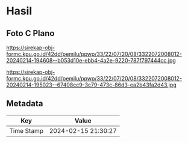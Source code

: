 # Hasil

## Foto C Plano

https://sirekap-obj-formc.kpu.go.id/42dd/pemilu/ppwp/33/22/07/20/08/3322072008012-20240214-194608--b053d10e-ebb4-4a2e-9220-787f797444cc.jpg

https://sirekap-obj-formc.kpu.go.id/42dd/pemilu/ppwp/33/22/07/20/08/3322072008012-20240214-195023--67408cc9-3c79-473c-86d3-ea2b43fa2d43.jpg


## Metadata

| Key        | Value               |
| ---------- | ------------------- |
| Time Stamp | 2024-02-15 21:30:27 |



